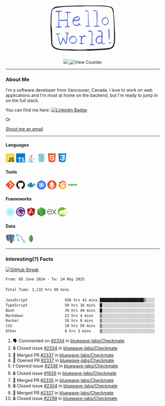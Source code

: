 <div align="center">
    <img src="./img/hello_world.webp" height="200px" width="">
    <div>
        <a href="https://www.linkedin.com/in/ajhollid">
            <img src="https://img.shields.io/badge/LinkedIn-blue"/>
        </a>
        <img src="https://komarev.com/ghpvc/?username=ajhollid&color=yellow" alt="View Counter">
    </div>
</div>

---

### About Me

I'm a software developer from Vancouver, Canada. I love to work on web applications and I'm most at home on the backend, but I'm ready to jump in on the full stack.

You can find me here: [![Linkedin Badge](https://img.shields.io/badge/-ajhollid-blue?style=flat&logo=Linkedin&logoColor=white)](https://www.linkedin.com/in/ajhollid)

Or

[Shoot me an email](mailto:ajhollid@gmail.com)

---

#### Languages

<div>
    <img src="./img/devicons/javascript-original.svg" width=30 height=30 alt="JavaScript">
    <img src="/img/devicons/typescript-original.svg" width=30 height=30 alt="TypeScript">
    <img src="./img/devicons/java-original.svg" width=30 height=30 alt="Java">
    <img src="./img/devicons/go-original.svg" width=30 height=30 alt="Golang">
    <img src="./img/devicons/html5-original.svg" width=30 height=30 alt="HTML 5">
    <img src="./img/devicons/css3-original.svg" width=30 height=30 alt="CSS 3">
</div>

#### Tools

<div>
    <img src="./img/devicons/git-original.svg" width=30 height=30 alt="Git">
    <img src="./img/devicons/github-original.svg" width=30 height=30 alt="Github">
    <img src="./img/devicons/docker-original.svg" width=30 
    height=30 alt="Docker">
    <img src="./img/devicons/kubernetes-original.svg" width=30 height=30 alt="K8">
    <img src="./img/devicons/prometheus-original.svg" width=30 height=30 alt="Prometheus">
    <img src="./img/devicons/grafana-original.svg" width=30 height=30 alt="Grafana">
    <img src="./img/devicons/nginx-original.svg" width=30 height=30 alt="Nginx">
</div>

#### Frameworks

<div>
    <img src="./img/devicons/react-original.svg" width=30 height=30 alt="React">
    <img src="./img/devicons/gatsby-original.svg" width=30 height=30 alt="Gatsby">
    <img src="./img/devicons/angularjs-original.svg" width=30 height=30 alt="AngularJS">
    <img src="./img/devicons/nodejs-original.svg" width=30 height=30 alt="NodeJS">
    <img src="./img/devicons/express-original.svg" width=30 height=30 alt="Express">
    <img src="./img/devicons/spring-original.svg" width=30 height=30 alt="Spring">
</div>

#### Data

<div>
    <img src="./img/devicons/postgresql-original.svg" width=30 height=30 alt="Postgresql">
    <img src="./img/devicons/mysql-original.svg" width=30 height=30 alt="Mysql">
    <img src="./img/devicons/mongodb-original.svg" width=30 height=30 alt="MongoDB">
</div>

---

### Interesting(?) Facts

[![GitHub Streak](http://github-readme-streak-stats.herokuapp.com?user=ajhollid)](https://git.io/streak-stats)

 <!--START_SECTION:waka-->

```txt
From: 05 June 2024 - To: 24 May 2025

Total Time: 1,132 hrs 48 mins

JavaScript                 926 hrs 41 mins ████████████████████▒░░░░   81.23 %
TypeScript                 50 hrs 16 mins  █░░░░░░░░░░░░░░░░░░░░░░░░   04.41 %
Bash                       39 hrs 44 mins  █░░░░░░░░░░░░░░░░░░░░░░░░   03.48 %
Markdown                   22 hrs 4 mins   ▒░░░░░░░░░░░░░░░░░░░░░░░░   01.94 %
Docker                     16 hrs 8 mins   ▒░░░░░░░░░░░░░░░░░░░░░░░░   01.42 %
CSS                        10 hrs 59 mins  ▒░░░░░░░░░░░░░░░░░░░░░░░░   00.96 %
Other                      8 hrs 3 mins    ▒░░░░░░░░░░░░░░░░░░░░░░░░   00.71 %
```

<!--END_SECTION:waka-->


<!--START_SECTION:activity-->
1. 🗣 Commented on [#2334](https://github.com/bluewave-labs/Checkmate/issues/2334#issuecomment-2910749358) in [bluewave-labs/Checkmate](https://github.com/bluewave-labs/Checkmate)
2. 🔒 Closed issue [#2334](https://github.com/bluewave-labs/Checkmate/issues/2334) in [bluewave-labs/Checkmate](https://github.com/bluewave-labs/Checkmate)
3. 🎉 Merged PR [#2337](https://github.com/bluewave-labs/Checkmate/pull/2337) in [bluewave-labs/Checkmate](https://github.com/bluewave-labs/Checkmate)
4. 💪 Opened PR [#2337](https://github.com/bluewave-labs/Checkmate/pull/2337) in [bluewave-labs/Checkmate](https://github.com/bluewave-labs/Checkmate)
5. ❗ Opened issue [#2336](https://github.com/bluewave-labs/Checkmate/issues/2336) in [bluewave-labs/Checkmate](https://github.com/bluewave-labs/Checkmate)
6. 🔒 Closed issue [#1926](https://github.com/bluewave-labs/Checkmate/issues/1926) in [bluewave-labs/Checkmate](https://github.com/bluewave-labs/Checkmate)
7. 🎉 Merged PR [#2335](https://github.com/bluewave-labs/Checkmate/pull/2335) in [bluewave-labs/Checkmate](https://github.com/bluewave-labs/Checkmate)
8. 🔒 Closed issue [#2304](https://github.com/bluewave-labs/Checkmate/issues/2304) in [bluewave-labs/Checkmate](https://github.com/bluewave-labs/Checkmate)
9. 🎉 Merged PR [#2327](https://github.com/bluewave-labs/Checkmate/pull/2327) in [bluewave-labs/Checkmate](https://github.com/bluewave-labs/Checkmate)
10. 🔒 Closed issue [#2299](https://github.com/bluewave-labs/Checkmate/issues/2299) in [bluewave-labs/Checkmate](https://github.com/bluewave-labs/Checkmate)
<!--END_SECTION:activity-->
